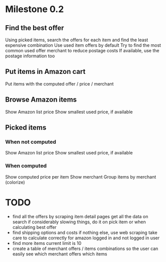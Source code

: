 # Milestone 0.2

## Find the best offer

Using picked items, search the offers for each item and find the least expensive combination
Use used item offers by default
Try to find the most common used offer merchant to reduce postage costs
If available, use the postage information too

## Put items in Amazon cart

Put items with the computed offer / price / merchant

## Browse Amazon items

Show Amazon list price
Show smallest used price, if available

## Picked items

### When not computed

Show Amazon list price
Show smallest used price, if available

### When computed

Show computed price per item
Show merchant
Group items by merchant (colorize)

# TODO

* find all the offers by scraping item detail pages
  get all the data on search
  if considerably slowing things, do it on pick item or when calculating best offer
* find shipping options and costs
  if nothing else, use web scraping
  take care to calculate correctly for amazon logged in and not logged in user
* find more items
  current limit is 10
* create a table of merchant offers / items combinations
  so the user can easily see which merchant offers which items